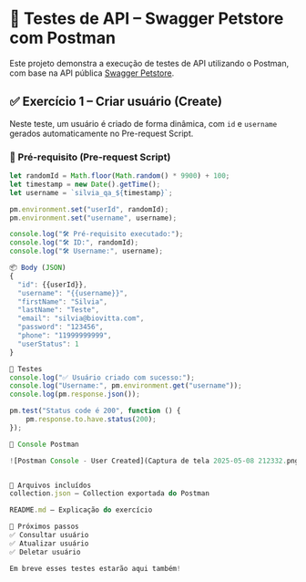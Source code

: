 # 🧪 Testes de API – Swagger Petstore com Postman

Este projeto demonstra a execução de testes de API utilizando o Postman, com base na API pública [Swagger Petstore](https://petstore.swagger.io/).

## ✅ Exercício 1 – Criar usuário (Create)

Neste teste, um usuário é criado de forma dinâmica, com `id` e `username` gerados automaticamente no Pre-request Script.

### 🔧 Pré-requisito (Pre-request Script)

```javascript
let randomId = Math.floor(Math.random() * 9900) + 100;
let timestamp = new Date().getTime();
let username = `silvia_qa_${timestamp}`;

pm.environment.set("userId", randomId);
pm.environment.set("username", username);

console.log("🛠️ Pré-requisito executado:");
console.log("🛠️ ID:", randomId);
console.log("🛠️ Username:", username);

📦 Body (JSON)
{
  "id": {{userId}},
  "username": "{{username}}",
  "firstName": "Silvia",
  "lastName": "Teste",
  "email": "silvia@biovitta.com",
  "password": "123456",
  "phone": "11999999999",
  "userStatus": 1
}

🧪 Testes
console.log("✅ Usuário criado com sucesso:");
console.log("Username:", pm.environment.get("username"));
console.log(pm.response.json());

pm.test("Status code é 200", function () {
    pm.response.to.have.status(200);
});

📸 Console Postman

![Postman Console - User Created](Captura de tela 2025-05-08 212332.png)


📁 Arquivos incluídos
collection.json – Collection exportada do Postman

README.md – Explicação do exercício

🚀 Próximos passos
✅ Consultar usuário
✅ Atualizar usuário
✅ Deletar usuário

Em breve esses testes estarão aqui também!
